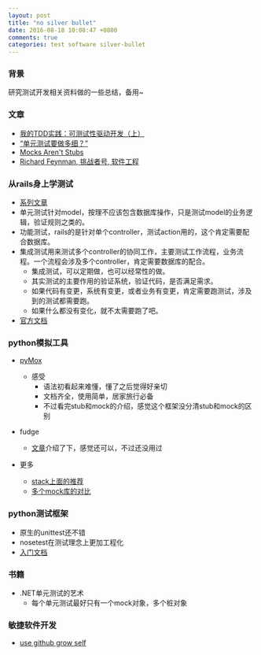 ```yaml
---
layout: post
title: "no silver bullet"
date: 2016-08-18 10:08:47 +0800
comments: true
categories: test software silver-bullet
---
```

### 背景
研究测试开发相关资料做的一些总结，备用~

### 文章
- [我的TDD实践：可测试性驱动开发（上）][1]
- [“单元测试要做多细？”][2]
- [Mocks Aren't Stubs][3]
- [Richard Feynman, 挑战者号, 软件工程][4]

### 从rails身上学测试
- [系列文章][5]
- 单元测试针对model，按理不应该包含数据库操作，只是测试model的业务逻辑，验证规则之类的。
- 功能测试，rails的是针对单个controller，测试action用的，这个肯定需要配合数据库。
- 集成测试用来测试多个controller的协同工作，主要测试工作流程，业务流程。一个流程会涉及多个controller，肯定需要数据库的配合。
  - 集成测试，可以定期做，也可以经常性的做。
  - 其实测试的主要作用的验证系统，验证代码，是否满足需求。
  - 如果代码有变更，系统有变更，或者业务有变更，肯定需要跑测试，涉及到的测试都需要跑。
  - 如果什么都没有变化，就不太需要跑了吧。
- [官方文档][6]

<!-- more -->

### python模拟工具
- [pyMox][7]
     - 感受
          - 语法初看起来难懂，懂了之后觉得好亲切
          - 文档齐全，使用简单，居家旅行必备
          - 不过看完stub和mock的介绍，感觉这个框架没分清stub和mock的区别
- fudge
  - [文章][8]介绍了下，感觉还可以，不过还没用过

- 更多
  - [stack上面的推荐][9]
  - [多个mock库的对比][10]

### python测试框架
- 原生的unittest还不错
- nosetest在测试理念上更加工程化
- [入门文档][11]

### 书籍
- .NET单元测试的艺术
  - 每个单元测试最好只有一个mock对象，多个桩对象

### 敏捷软件开发
- [use github grow self][12]


[1]: http://blog.zhaojie.me/2009/10/testability-driven-development-1.html
[2]: http://coolshell.cn/articles/8209.html
[3]: http://martinfowler.com/articles/mocksArentStubs.html
[4]: http://coolshell.cn/articles/1654.html
[5]: http://virusswb.blog.51cto.com/blog/115214/1075385
[6]: http://guides.rubyonrails.org/testing.html
[7]: https://code.google.com/p/pymox/wiki/MoxDocumentation
[8]: http://foofish.net/blog/72/unittest
[9]: http://stackoverflow.com/questions/98053/what-is-your-favorite-python-mocking-library
[10]: http://garybernhardt.github.io/python-mock-comparison/
[11]: https://nose.readthedocs.org/en/latest/index.html
[12]: http://www.phodal.com/blog/use-github-grow-self/

